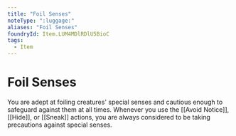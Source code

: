 ```yaml
---
title: "Foil Senses"
noteType: ":luggage:"
aliases: "Foil Senses"
foundryId: Item.LUM4MDlRDlU5BioC
tags:
  - Item
---
```


# Foil Senses

You are adept at foiling creatures' special senses and cautious enough to safeguard against them at all times. Whenever you use the [[Avoid Notice]], [[Hide]], or [[Sneak]] actions, you are always considered to be taking precautions against special senses.
